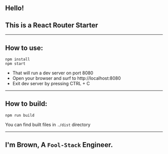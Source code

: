 ## Hello!
## This is a React Router Starter

----------------------------------
## How to use: 

```
npm install
npm start
```
- That will run a dev server on port 8080
- Open your browser and surf to http://localhost:8080
- Exit dev server by pressing CTRL + C

----------------------------------
## How to build:
```
npm run build
```
You can find built files in `./dist` directory  

----------------------------------
## I'm Brown, A `Fool-Stack` Engineer.